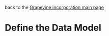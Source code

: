 back to the [Grapevine incorporation main page](https://github.com/wds4/tapestry-protocol/tree/main/guides/grapevineIncorporation)

<h1>Define the Data Model</h1>
